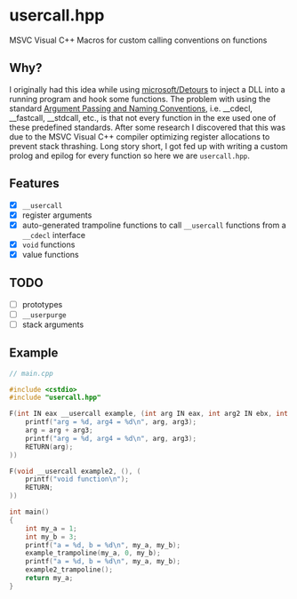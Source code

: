 # usercall.hpp

MSVC Visual C++ Macros for custom calling conventions on functions

## Why?

I originally had this idea while using [microsoft/Detours](https://github.com/microsoft/Detours) to inject a DLL into a running program and hook some functions. The problem with using the standard [Argument Passing and Naming Conventions](https://docs.microsoft.com/en-us/cpp/cpp/argument-passing-and-naming-conventions?view=msvc-160), i.e. __cdecl, __fastcall, __stdcall, etc., is that not every function in the exe used one of these predefined standards. After some research I discovered that this was due to the MSVC Visual C++ compiler optimizing register allocations to prevent stack thrashing. Long story short, I got fed up with writing a custom prolog and epilog for every function so here we are `usercall.hpp`.

## Features

- [X] `__usercall`
- [X] register arguments
- [X] auto-generated trampoline functions to call `__usercall` functions from a `__cdecl` interface
- [X] `void` functions
- [X] value functions

## TODO

- [ ] prototypes
- [ ] `__userpurge`
- [ ] stack arguments

## Example

```cpp
// main.cpp

#include <cstdio>
#include "usercall.hpp"

F(int IN eax __usercall example, (int arg IN eax, int arg2 IN ebx, int arg3 IN ecx), (
	printf("arg = %d, arg4 = %d\n", arg, arg3);
	arg = arg + arg3;
	printf("arg = %d, arg4 = %d\n", arg, arg3);
	RETURN(arg);
))

F(void __usercall example2, (), (
	printf("void function\n");
	RETURN;
))

int main()
{
	int my_a = 1;
	int my_b = 3;
	printf("a = %d, b = %d\n", my_a, my_b);
	example_trampoline(my_a, 0, my_b);
	printf("a = %d, b = %d\n", my_a, my_b);
	example2_trampoline();
	return my_a;
}
```
